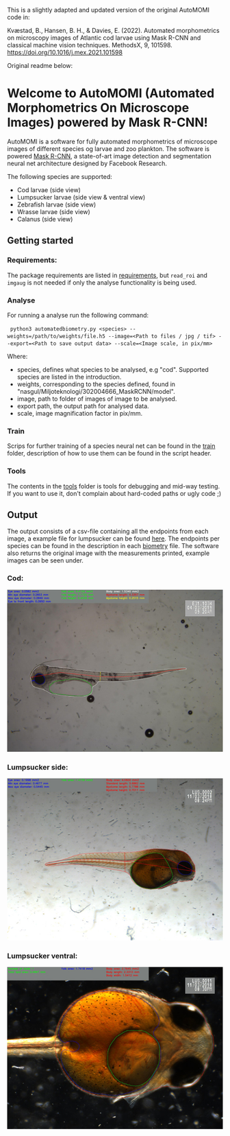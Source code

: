 This is a slightly adapted and updated version of the original AutoMOMI code in:

Kvæstad, B., Hansen, B. H., & Davies, E. (2022). Automated morphometrics on microscopy images of Atlantic cod larvae using Mask R-CNN and classical machine vision techniques. MethodsX, 9, 101598. https://doi.org/10.1016/j.mex.2021.101598

Original readme below:

# Welcome to AutoMOMI (Automated Morphometrics On Microscope Images) powered by Mask R-CNN!

AutoMOMI is a software for fully automated morphometrics of microscope images
of different species og larvae and zoo plankton. The software is
powered
[Mask R-CNN](https://github.com/matterport/Mask_RCNN), a state-of-art
image detection and segmentation neural net architecture designed by
Facebook Research.

The following species are supported:
- Cod larvae (side view)
- Lumpsucker larvae (side view & ventral view)
- Zebrafish larvae (side view)
- Wrasse larvae (side view)
- Calanus (side view)


## Getting started

### Requirements:
The package requirements are listed in [requirements](requirements.txt),
but `read_roi` and `imgaug` is not needed if only the analyse
functionality is being used.

### Analyse
For running a analyse run the following command:

` python3 automatedbiometry.py <species>
--weights=/path/to/weights/file.h5 --image=<Path to files / jpg / tif>
--export=<Path to save output data> --scale=<Image scale, in pix/mm>`

Where:
- species, defines what species to be analysed, e.g "cod". Supported
  species are listed in the introduction.
- weights, corresponding to the species defined, found in
  "nasgul/Miljoteknologi/302004666_MaskRCNN/model".
- image, path to folder of images of image to be analysed.
- export path, the output path for analysed data.
- scale, image magnification factor in pix/mm.

### Train
Scrips for further training of a species neural net can be found in the
[train](train) folder, description of how to use them can be found in the
script header.

### Tools
The contents in the [tools](tools) folder is tools for debugging and
mid-way testing. If you want to use it, don't complain about hard-coded
paths or ugly code ;)

## Output
The output consists of a csv-file containing all the endpoints from each
image, a example file for lumpsucker can be found
[here](example_out_data/20190930T105832_log.csv). The endpoints per
species can be found in the description in each [biometry](biometry)
file. The software also returns the original image with the measurements
printed, example images can be seen under.

### Cod:

![](example_out_data/cod.jpg)

### Lumpsucker side:

![](example_out_data/lumpsucker_side.jpg)

### Lumpsucker ventral:

![](example_out_data/lumpsucker_ventral.jpg)